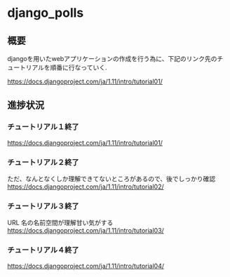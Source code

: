 # django_polls

## 概要

djangoを用いたwebアプリケーションの作成を行う為に、下記のリンク先のチュートリアルを順番に行なっていく.

https://docs.djangoproject.com/ja/1.11/intro/tutorial01/

## 進捗状況
### チュートリアル１終了
https://docs.djangoproject.com/ja/1.11/intro/tutorial01/

### チュートリアル２終了
ただ、なんとなくしか理解できてないところがあるので、後でしっかり確認
https://docs.djangoproject.com/ja/1.11/intro/tutorial02/ 

### チュートリアル３終了
URL 名の名前空間が理解甘い気がする
https://docs.djangoproject.com/ja/1.11/intro/tutorial03/

### チュートリアル４終了
https://docs.djangoproject.com/ja/1.11/intro/tutorial04/


